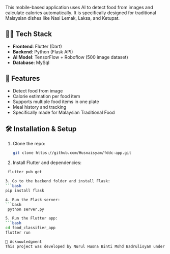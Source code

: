 This mobile-based application uses AI to detect food from images and calculate calories automatically. It is specifically designed for traditional Malaysian dishes like Nasi Lemak, Laksa, and Ketupat.

## 👨‍💻 Tech Stack

- **Frontend**: Flutter (Dart)
- **Backend**: Python (Flask API)
- **AI Model**: TensorFlow + Roboflow (500 image dataset)
- **Database**: MySql

## 🚀 Features

- Detect food from image
- Calorie estimation per food item
- Supports multiple food items in one plate
- Meal history and tracking
- Specifically made for Malaysian Traditional Food

## 🛠️ Installation & Setup

1. Clone the repo:
   ```bash
   git clone https://github.com/Husnaisyam/fddc-app.git
   
2. Install Flutter and dependencies:
  ```bash
   flutter pub get

3. Go to the backend folder and install Flask:
  ```bash
  pip install flask

4. Run the Flask server:
  ```bash
   python server.py

5. Run the Flutter app:
  ```bash
  cd food_classifier_app
  flutter run

🤝 Acknowledgment
This project was developed by Nurul Husna Binti Mohd Badrulisyam under the supervision of Dr. Mohammed Gamal Ahmad Al Samman, Universiti Utara Malaysia, for the final year project in Software Engineering.
   
